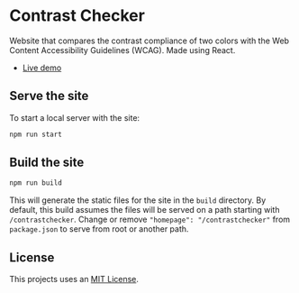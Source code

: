 # Contrast Checker

Website that compares the contrast compliance of two colors with the Web Content Accessibility Guidelines (WCAG).
Made using React.

* [Live demo](https://projects.asantosdev.com/contrastchecker/)

## Serve the site

To start a local server with the site:

```bash
npm run start
```

## Build the site

```bash
npm run build
```

This will generate the static files for the site in the `build` directory.
By default, this build assumes the files will be served on a path starting with
`/contrastchecker`. Change or remove `"homepage": "/contrastchecker"` from `package.json`
to serve from root or another path.

## License

This projects uses an [MIT License](./LICENSE).
